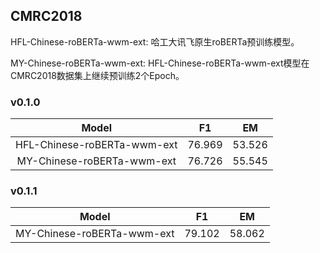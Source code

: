 ## CMRC2018

HFL-Chinese-roBERTa-wwm-ext: 哈工大讯飞原生roBERTa预训练模型。

MY-Chinese-roBERTa-wwm-ext: HFL-Chinese-roBERTa-wwm-ext模型在CMRC2018数据集上继续预训练2个Epoch。

### v0.1.0

 | Model | F1 | EM |
 | :---: | :---: | :---: |
 | HFL-Chinese-roBERTa-wwm-ext | 76.969 | 53.526 |
 | MY-Chinese-roBERTa-wwm-ext | 76.726 | 55.545 |
 
### v0.1.1

 | Model | F1 | EM |
 | :---: | :---: | :---: |
 | MY-Chinese-roBERTa-wwm-ext | 79.102 | 58.062 |